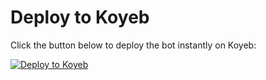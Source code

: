 # Deploy to Koyeb

Click the button below to deploy the bot instantly on Koyeb:

[![Deploy to Koyeb](https://images.koyeb.com/button-deploy.svg)](https://app.koyeb.com/apps/deploy?repository=[[https://github.com/imenryu/Gulambi-new]])
